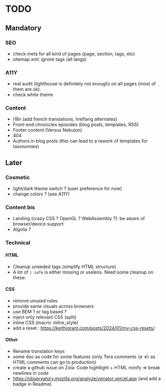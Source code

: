 # TODO

## Mandatory

### SEO

- check meta for all kind of pages (page, section, tags, etc)
- sitemap.xml: ignore tags (all langs)

### A11Y

- real audit (lighthouse is definitely not enough) on all pages (most of them are ok).
- check white theme

### Content

- i18n (add french translations, hreflang alternates)
- Front-end chronicles episodes (blog posts, templates, RSS)
- Footer content (Versus Nebulon)
- 404
- Authors in blog posts (this can lead to a rework of templates for taxonomies)

## Later

### Cosmetic

- light/dark theme switch ? (user preference for now)
- change colors ? (see A11Y)

### Content bis

- Landing (crazy CSS ? OpenGL ? WebAssembly ?): be aware of browser/device support
- Algolia ?

### Technical

#### HTML

- Cleanup uneeded tags (simplify HTML structure)
- A lot of `| safe` is either missing or useless. Need some cleanup on these.

#### CSS

- remove unused rules
- provide same visuals across browsers
- use BEM ? or tag based ?
- inject only relevant CSS (split)
- inline CSS (macro: inline_style)
- add a reset : <https://keithjgrant.com/posts/2024/01/my-css-resets/>

#### Other

- Rename translation keys
- some doc as code for some features (only Tera comments `{# #}` as HTML comments can go to production)
- create a github issue on Zola: Code hightlight + HTML minify => break newlines in code
- <https://observatory.mozilla.org/analyze/venator.vercel.app> (and add a badge in Readme)
